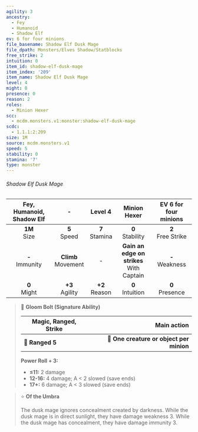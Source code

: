 ```yaml
---
agility: 3
ancestry:
  - Fey
  - Humanoid
  - Shadow Elf
ev: 6 for four minions
file_basename: Shadow Elf Dusk Mage
file_dpath: Monsters/Elves Shadow/Statblocks
free_strike: 2
intuition: 0
item_id: shadow-elf-dusk-mage
item_index: '209'
item_name: Shadow Elf Dusk Mage
level: 4
might: 0
presence: 0
reason: 2
roles:
  - Minion Hexer
scc:
  - mcdm.monsters.v1:monster:shadow-elf-dusk-mage
scdc:
  - 1.1.1:2:209
size: 1M
source: mcdm.monsters.v1
speed: 5
stability: 0
stamina: '7'
type: monster
---
```


###### Shadow Elf Dusk Mage

| Fey, Humanoid, Shadow Elf |            -            |      Level 4       |                 Minion Hexer                  | EV 6 for four minions  |
| :-----------------------: | :---------------------: | :----------------: | :-------------------------------------------: | :--------------------: |
|     **1M**<br/> Size      |    **5**<br/> Speed     | **7**<br/> Stamina |             **0**<br/> Stability              | **2**<br/> Free Strike |
|    **-**<br/> Immunity    | **Climb**<br/> Movement |         -          | **Gain an edge on strikes**<br/> With Captain |  **-**<br/> Weakness   |
|     **0**<br/> Might      |   **+3**<br/> Agility   | **+2**<br/> Reason |             **0**<br/> Intuition              |  **0**<br/> Presence   |

<!-- -->
> 🏹 **Gloom Bolt (Signature Ability)**
>
> | **Magic, Ranged, Strike** |                          **Main action** |
> | ------------------------- | ---------------------------------------: |
> | **📏 Ranged 5**           | **🎯 One creature or object per minion** |
>
> **Power Roll + 3:**
>
> - **≤11:** 2 damage
> - **12-16:** 4 damage; A < 2 slowed (save ends)
> - **17+:** 6 damage; A < 3 slowed (save ends)

<!-- -->
> ⭐️ **Of the Umbra**
>
> The dusk mage ignores concealment created by darkness. While the dusk mage is in direct sunlight, they have damage weakness 3. While the dusk mage has concealment, they have damage immunity 3.
